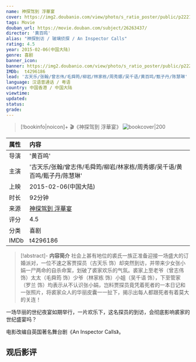 ```yaml
---
name: 神探驾到 浮華宴
cover: https://img2.doubanio.com/view/photo/s_ratio_poster/public/p2221880001.jpg
tags: Movie
douban_url: https://movie.douban.com/subject/26263437/
director: '黄百鸣'
alias: "神探到访 / 玻璃侦探 / An Inspector Calls"
rating: 4.5
year: 2015-02-06(中国大陆)
genre: 喜剧
banner_icon: 
banner: https://img2.doubanio.com/view/photo/s_ratio_poster/public/p2221880001.jpg
IMDb:  t4296186
lead: '古天乐/张翰/曾志伟/毛舜筠/柳岩/林家栋/周秀娜/吴千语/黄百鸣/甄子丹/陈慧琳' 
language: 汉语普通话 / 粤语 
country: 中国香港 / 中国大陆 
viewtime:
updated: 
status: 
grade: 
---
```

> [!bookinfo|noicon]+ 🎬《神探驾到 浮華宴》
> ![bookcover|200](https://img2.doubanio.com/view/photo/s_ratio_poster/public/p2221880001.jpg)
>
| 属性 | 内容                                       |
|:---- |:------------------------------------------ |
| 导演 | '黄百鸣'                         |
| 主演 | '古天乐/张翰/曾志伟/毛舜筠/柳岩/林家栋/周秀娜/吴千语/黄百鸣/甄子丹/陈慧琳'                             |
| 上映 | 2015-02-06(中国大陆)                             |
| 时长 | 92分钟                   |
| 来源 | [神探驾到 浮華宴](https://movie.douban.com/subject/26263437/) |
| 评分 | 4.5                           |
| 分类 | 喜剧                            |
| IMDb | t4296186                             | 

> [!abstract]- **内容简介**
>  社会上甚有地位的裘氏一族正准备迎接一场盛大的订婚派对，一位不速之客贾探员（古天乐 饰）却突然到访，并带来少女张小娟一尸两命的自杀命案，划破了裘家欢乐的气氛。裘家上至老爷（曾志伟 饰）太太（毛舜筠 饰）少爷（林家栋 饰）小姐（吴千语 饰），下至管家（罗兰 饰）均表示从不认识张小娟，岂料贾探员竟凭着死者的一本日记和一张照片，将裘家众人的华丽皮囊一一扯下，揭示出每人都跟死者有着莫大的关连！

















一场华丽的世纪夜宴如期举行，一片欢乐下，这名探员的到访，会彻底影响裘家的世纪盛宴吗？

















电影改编自英国著名舞台剧《An Inspector Calls》。
>  
## 观后影评
